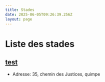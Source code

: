 ```yaml
---
title: Stades
date: 2025-06-05T09:26:39.256Z
layout: page
---
```


# Liste des stades


## [test](/stades/test/)
- Adresse: 35, chemin des Justices, quimpe


